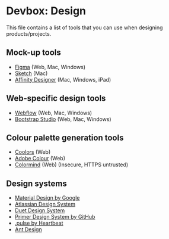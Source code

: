 # Devbox: Design

This file contains a list of tools that you can use when designing products/projects.

## Mock-up tools
- [Figma](https://www.figma.com/) (Web, Mac, Windows)
- [Sketch](https://www.sketch.com/) (Mac)
- [Affinity Designer](https://affinity.serif.com/en-gb/designer) (Mac, Windows, iPad)

## Web-specific design tools
- [Webflow](https://webflow.com/) (Web, Mac, Windows)
- [Bootstrap Studio](https://www.bootstrapstudio.com/) (Web, Mac, Windows)

## Colour palette generation tools

- [Coolors](https://coolors.co/) (Web)
- [Adobe Colour](https://color.adobe.com/) (Web)
- [Colormind](http://colormind.io/) (Web) (Insecure, HTTPS untrusted)

## Design systems
- [Material Design by Google](https://material.io/design/)
- [Atlassian Design System](https://atlassian.design/)
- [Duet Design System](https://www.duetds.com/)
- [Primer Design System by GitHub](https://primer.style)
- [.pulse by Heartbeat](https://pulse.heartbeat.ua/)
- [Ant Design](https://ant.design/)
